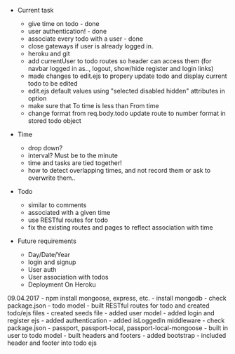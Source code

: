 - Current task
    - give time on todo - done
    - user authentication! - done
    - associate every todo with a user - done
    - close gateways if user is already logged in.
    - heroku and git
    - add currentUser to todo routes so header can access them (for navbar logged in as.., logout, show/hide register and login links)
    - made changes to edit.ejs to propery update todo and display current todo to be edited
    - edit.ejs default values using "selected disabled hidden" attributes in option
    - make sure that To time is less than From time
    - change format from req.body.todo update route to number format in stored todo object


- Time
    - drop down?
    - interval? Must be to the minute
    - time and tasks are tied together!
    - how to detect overlapping times, and not record them or ask to overwrite them..
- Todo
    - similar to comments
    - associated with a given time
    - use RESTful routes for todo
    - fix the existing routes and pages to reflect association with time

- Future requirements
    - Day/Date/Year
    - login and signup
    - User auth
    - User association with todos
    - Deployment On Heroku


09.04.2017
    - npm install mongoose, express, etc.
    - install mongodb
    - check package.json
    - todo model
    - built RESTful routes for todo and created todo/ejs files
    - created seeds file
    - added user model
    - added login and register ejs
    - added authentication
    - added isLoggedIn middleware
    - check package.json
    - passport, passport-local, passport-local-mongoose
    - built in user to todo model
    - built headers and footers
    - added bootstrap
    - included header and footer into todo ejs

    
    
    